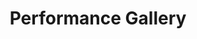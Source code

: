 ---
title: Performance Gallery
description: Capturing the magic of Sass Factory's performances across San Francisco
layout: gallery
images:
  - url: gallery/23C31C28-BD65-465B-8553-3280F2D747FC.jpeg
    date: November 10, 2024
    metadata:
      takenAt: November 10, 2024
      uploadedAt: November 10, 2024
      size: 0.13 MB
      dimensions: 768x1024
  - url: gallery/F95D9EB5-30D4-4C8A-A619-3832FF07ACE2.jpeg
    date: November 10, 2024
    metadata:
      takenAt: November 10, 2024
      uploadedAt: November 10, 2024
      size: 0.11 MB
      dimensions: 1024x683
  - url: gallery/FCC2F9B4-390E-4BB3-866C-926D8095CB1E_1_105_c.jpeg
    date: November 10, 2024
    metadata:
      takenAt: November 10, 2024
      uploadedAt: November 10, 2024
      size: 0.15 MB
      dimensions: 1022x769
  - url: gallery/A70E50AF-C87D-42E4-8B79-8A692705A6E3_1_105_c.jpeg
    date: November 10, 2024
    metadata:
      takenAt: November 10, 2024
      uploadedAt: November 10, 2024
      size: 0.23 MB
      dimensions: 768x1024
  - url: gallery/21950828-2D58-4FE8-B7A9-8D9B01B6022D.jpeg
    date: November 10, 2024
    metadata:
      takenAt: November 10, 2024
      uploadedAt: November 10, 2024
      size: 0.21 MB
      dimensions: 1600x1200
  - url: gallery/0C94EAD2-5DAB-42A7-8FB6-E54233968999.jpeg
    date: November 10, 2024
    metadata:
      takenAt: November 10, 2024
      uploadedAt: November 10, 2024
      size: 0.12 MB
      dimensions: 1024x683
---